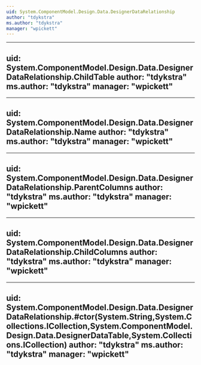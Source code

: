 ```yaml
---
uid: System.ComponentModel.Design.Data.DesignerDataRelationship
author: "tdykstra"
ms.author: "tdykstra"
manager: "wpickett"
---
```


---
uid: System.ComponentModel.Design.Data.DesignerDataRelationship.ChildTable
author: "tdykstra"
ms.author: "tdykstra"
manager: "wpickett"
---

---
uid: System.ComponentModel.Design.Data.DesignerDataRelationship.Name
author: "tdykstra"
ms.author: "tdykstra"
manager: "wpickett"
---

---
uid: System.ComponentModel.Design.Data.DesignerDataRelationship.ParentColumns
author: "tdykstra"
ms.author: "tdykstra"
manager: "wpickett"
---

---
uid: System.ComponentModel.Design.Data.DesignerDataRelationship.ChildColumns
author: "tdykstra"
ms.author: "tdykstra"
manager: "wpickett"
---

---
uid: System.ComponentModel.Design.Data.DesignerDataRelationship.#ctor(System.String,System.Collections.ICollection,System.ComponentModel.Design.Data.DesignerDataTable,System.Collections.ICollection)
author: "tdykstra"
ms.author: "tdykstra"
manager: "wpickett"
---
